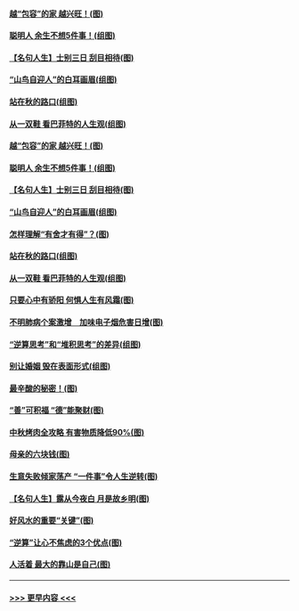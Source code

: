 #### [越“包容”的家 越兴旺！(图)](../pages/p8/907328.md?t=09160311) 
#### [聪明人 余生不想5件事！(组图)](../pages/p8/907364.md?t=09160311) 
#### [【名句人生】士别三日 刮目相待(图)](../pages/p8/906988.md?t=09160311) 
#### [“山鸟自迎人”的白耳画眉(组图)](../pages/p8/907332.md?t=09160311) 
#### [站在秋的路口(组图)](../pages/p8/906914.md?t=09160311) 
#### [从一双鞋 看巴菲特的人生观(组图)](../pages/p8/907311.md?t=09160311) 
#### [越“包容”的家 越兴旺！(图)](../pages/p8/907328.md?t=09160311) 
#### [聪明人 余生不想5件事！(组图)](../pages/p8/907364.md?t=09160311) 
#### [【名句人生】士别三日 刮目相待(图)](../pages/p8/906988.md?t=09160311) 
#### [“山鸟自迎人”的白耳画眉(组图)](../pages/p8/907332.md?t=09160311) 
#### [怎样理解“有舍才有得”？(图)](../pages/p8/906872.md?t=09160311) 
#### [站在秋的路口(组图)](../pages/p8/906914.md?t=09160311) 
#### [从一双鞋 看巴菲特的人生观(组图)](../pages/p8/907311.md?t=09160311) 
#### [只要心中有骄阳 何惧人生有风霜(图)](../pages/p8/907320.md?t=09160311) 
#### [不明肺病个案激增　加味电子烟危害日增(图)](../pages/p8/907307.md?t=09160311) 
#### [“逆算思考”和“堆积思考”的差异(组图)](../pages/p8/907229.md?t=09160311) 
#### [别让婚姻 毁在表面形式(组图)](../pages/p8/907118.md?t=09160311) 
#### [最辛酸的秘密！(图)](../pages/p8/906327.md?t=09160311) 
#### [“善”可积福 “德”能聚财(图)](../pages/p8/906906.md?t=09160311) 
#### [中秋烤肉全攻略 有害物质降低90%(图)](../pages/p8/907227.md?t=09160311) 
#### [母亲的六块钱(图)](../pages/p8/907107.md?t=09160311) 
#### [生意失败倾家荡产 “一件事”令人生逆转(图)](../pages/p8/907101.md?t=09160311) 
#### [【名句人生】露从今夜白 月是故乡明(图)](../pages/p8/906558.md?t=09160311) 
#### [好风水的重要“关键”(图)](../pages/p8/907087.md?t=09160311) 
#### [“逆算”让心不焦虑的3个优点(图)](../pages/p8/907070.md?t=09160311) 
#### [人活着 最大的靠山是自己(图)](../pages/p8/906329.md?t=09160311) 

----
#### [ >>> 更早内容 <<< ](../indexes/p8-earlier.md)
